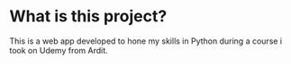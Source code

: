 # What is this project?
This is a web app developed to hone my skills in Python during a course i took on Udemy from Ardit.
